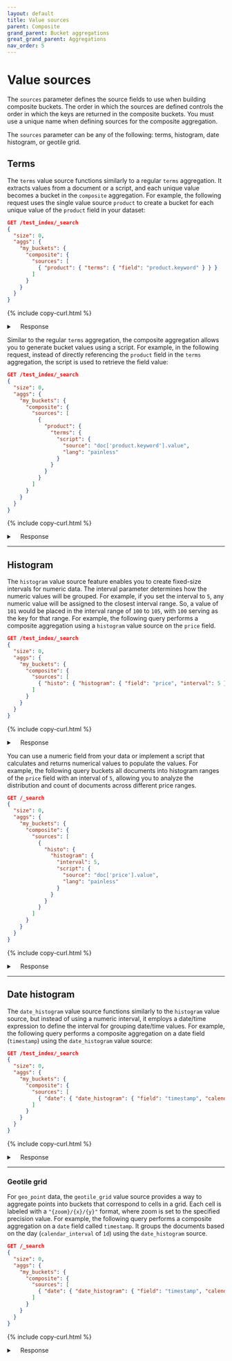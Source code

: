 ```yaml
---
layout: default
title: Value sources
parent: Composite
grand_parent: Bucket aggregations
great_grand_parent: Aggregations
nav_order: 5
---
```


# Value sources 

The `sources` parameter defines the source fields to use when building composite buckets. The order in which the sources are defined controls the order in which the keys are returned in the composite buckets. You must use a unique name when defining sources for the composite aggregation.

The `sources` parameter can be any of the following: terms, histogram, date histogram, or geotile grid.

## Terms

The `terms` value source functions similarly to a regular `terms` aggregation. It extracts values from a document or a script, and each unique value becomes a bucket in the `composite` aggregation. For example, the following request uses the single value source `product` to create a bucket for each unique value of the `product` field in your dataset:

```json
GET /test_index/_search
{
  "size": 0,
  "aggs": {
    "my_buckets": {
      "composite": {
        "sources": [
          { "product": { "terms": { "field": "product.keyword" } } }
        ]
      }
    }
  }
}
```
{% include copy-curl.html %}


<details markdown="block">
  <summary>
    Response
  </summary>
  {: .text-delta}

#### Example response
```json
{
  "took": 30,
  "timed_out": false,
  "_shards": {
    "total": 1,
    "successful": 1,
    "skipped": 0,
    "failed": 0
  },
  "hits": {
    "total": {
      "value": 3,
      "relation": "eq"
    },
    "max_score": null,
    "hits": []
  },
  "aggregations": {
    "my_buckets": {
      "after_key": {
        "product": "T-Shirt"
      },
      "buckets": [
        {
          "key": {
            "product": "Jeans"
          },
          "doc_count": 1
        },
        {
          "key": {
            "product": "Sneakers"
          },
          "doc_count": 1
        },
        {
          "key": {
            "product": "T-Shirt"
          },
          "doc_count": 1
        }
      ]
    }
  }
}
```

</details>


Similar to the regular `terms` aggregation, the composite aggregation allows you to generate bucket values using a script. For example, in the following request, instead of directly referencing the `product` field in the `terms` aggregation, the script is used to retrieve the field value:

```json
GET /test_index/_search
{
  "size": 0,
  "aggs": {
    "my_buckets": {
      "composite": {
        "sources": [
          {
            "product": {
              "terms": {
                "script": {
                  "source": "doc['product.keyword'].value",
                  "lang": "painless"
                }
              }
            }
          }
        ]
      }
    }
  }
}
```
{% include copy-curl.html %}


<details markdown="block">
  <summary>
    Response
  </summary>
  {: .text-delta}

#### Example response
```json
{
  "took": 47,
  "timed_out": false,
  "_shards": {
    "total": 1,
    "successful": 1,
    "skipped": 0,
    "failed": 0
  },
  "hits": {
    "total": {
      "value": 3,
      "relation": "eq"
    },
    "max_score": null,
    "hits": []
  },
  "aggregations": {
    "my_buckets": {
      "after_key": {
        "product": "T-Shirt"
      },
      "buckets": [
        {
          "key": {
            "product": "Jeans"
          },
          "doc_count": 1
        },
        {
          "key": {
            "product": "Sneakers"
          },
          "doc_count": 1
        },
        {
          "key": {
            "product": "T-Shirt"
          },
          "doc_count": 1
        }
      ]
    }
  }
}
```

</details>


---

## Histogram

The `histogram` value source feature enables you to create fixed-size intervals for numeric data. The interval parameter determines how the numeric values will be grouped. For example, if you set the interval to `5`, any numeric value will be assigned to the closest interval range. So, a value of `101` would be placed in the interval range of `100` to `105`, with `100` serving as the key for that range. For example, the following query performs a composite aggregation using a `histogram` value source on the `price` field. 

```json
GET /test_index/_search
{
  "size": 0,
  "aggs": {
    "my_buckets": {
      "composite": {
        "sources": [
          { "histo": { "histogram": { "field": "price", "interval": 5 } } }
        ]
      }
    }
  }
}
```
{% include copy-curl.html %}


<details markdown="block">
  <summary>
    Response
  </summary>
  {: .text-delta}

#### Example response
```json
{
  "took": 8,
  "timed_out": false,
  "_shards": {
    "total": 1,
    "successful": 1,
    "skipped": 0,
    "failed": 0
  },
  "hits": {
    "total": {
      "value": 3,
      "relation": "eq"
    },
    "max_score": null,
    "hits": []
  },
  "aggregations": {
    "my_buckets": {
      "after_key": {
        "histo": 75
      },
      "buckets": [
        {
          "key": {
            "histo": 15
          },
          "doc_count": 1
        },
        {
          "key": {
            "histo": 45
          },
          "doc_count": 1
        },
        {
          "key": {
            "histo": 75
          },
          "doc_count": 1
        }
      ]
    }
  }
}
```

</details>


You can use a numeric field from your data or implement a script that calculates and returns numerical values to populate the values. For example, the following query buckets all documents into histogram ranges of the `price` field with an interval of `5`, allowing you to analyze the distribution and count of documents across different price ranges.

```json
GET /_search
{
  "size": 0,
  "aggs": {
    "my_buckets": {
      "composite": {
        "sources": [
          {
            "histo": {
              "histogram": {
                "interval": 5,
                "script": {
                  "source": "doc['price'].value",
                  "lang": "painless"
                }
              }
            }
          }
        ]
      }
    }
  }
}
```
{% include copy-curl.html %}


<details markdown="block">
  <summary>
    Response
  </summary>
  {: .text-delta}

#### Example response
```json
{
  "took": 51,
  "timed_out": false,
  "_shards": {
    "total": 1,
    "successful": 1,
    "skipped": 0,
    "failed": 0
  },
  "hits": {
    "total": {
      "value": 3,
      "relation": "eq"
    },
    "max_score": null,
    "hits": []
  },
  "aggregations": {
    "my_buckets": {
      "after_key": {
        "histo": 75
      },
      "buckets": [
        {
          "key": {
            "histo": 15
          },
          "doc_count": 1
        },
        {
          "key": {
            "histo": 45
          },
          "doc_count": 1
        },
        {
          "key": {
            "histo": 75
          },
          "doc_count": 1
        }
      ]
    }
  }
}
```

</details>

---

## Date histogram

The `date_histogram` value source functions similarly to the `histogram` value source, but instead of using a numeric interval, it employs a date/time expression to define the interval for grouping date/time values. For example, the following query performs a composite aggregation on a date field (`timestamp`) using the `date_histogram` value source:

```json
GET /test_index/_search
{
  "size": 0,
  "aggs": {
    "my_buckets": {
      "composite": {
        "sources": [
          { "date": { "date_histogram": { "field": "timestamp", "calendar_interval": "1d" } } }
        ]
      }
    }
  }
}
```
{% include copy-curl.html %}

<details markdown="block">
  <summary>
    Response
  </summary>
  {: .text-delta}

#### Example response
```json
{
  "took": 56,
  "timed_out": false,
  "_shards": {
    "total": 1,
    "successful": 1,
    "skipped": 0,
    "failed": 0
  },
  "hits": {
    "total": {
      "value": 3,
      "relation": "eq"
    },
    "max_score": null,
    "hits": []
  },
  "aggregations": {
    "my_buckets": {
      "buckets": []
    }
  }
}
```

</details>

---

### Geotile grid

For `geo_point` data, the `geotile_grid` value source provides a way to aggregate points into buckets that correspond to cells in a grid. Each cell is labeled with a `"{zoom}/{x}/{y}"` format, where zoom is set to the specified precision value. For example, the following query performs a composite aggregation on a `date` field called `timestamp`. It groups the documents based on the day (`calendar_interval` of `1d`) using the `date_histogram` source.

```json
GET /_search
{
  "size": 0,
  "aggs": {
    "my_buckets": {
      "composite": {
        "sources": [
          { "date": { "date_histogram": { "field": "timestamp", "calendar_interval": "1d" } } }
        ]
      }
    }
  }
}
```
{% include copy-curl.html %}


<details markdown="block">
  <summary>
    Response
  </summary>
  {: .text-delta}

#### Example response
```json
{
  "took": 34,
  "timed_out": false,
  "_shards": {
    "total": 1,
    "successful": 1,
    "skipped": 0,
    "failed": 0
  },
  "hits": {
    "total": {
      "value": 3,
      "relation": "eq"
    },
    "max_score": null,
    "hits": []
  },
  "aggregations": {
    "my_buckets": {
      "buckets": []
    }
  }
}
```

</details>